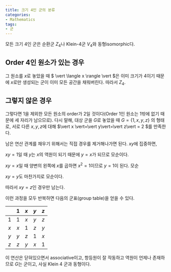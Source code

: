 ```yaml
---
title: 크기 4인 군의 분류
categories:
- Mathematics
tags:
- 군
---
```




모든 크기 4인 군은 순환군 $Z_4$나 Klein-4군 $V_4$와 동형isomorphic다.



## Order 4인 원소가 있는 경우

그 원소를 $x$로 놓았을 때 $ \vert \langle x \rangle \vert $은 이미 크기가 4이기 때문에 $x$로만 생성되는 군이 이미 모든 공간을 채워버린다. 따라서 $Z_4$.



## 그렇지 않은 경우

그렇다면 1을 제외한 모든 원소의 order가 2일 것이다(Order 1인 원소는 1밖에 없기 때문에 세 자리가 남으므로). 다시 말해, 대상 군을 $G$로 놓았을 때  $G = \{1,x,y,z\}$ 의 형태로, 서로 다른 $x,y,z$에 대해 $\vert x \vert=\vert y\vert=\vert z\vert = 2 $를 만족한다.

남은 연산 관계를 채우기 위해서는 직접 경우를 제거해나가면 된다. $xy$에 집중하면,

$xy=1$일 때 $y$는 $x$의 역원이 되기 때문에 $y=x$가 되므로 모순이다.

$xy = x$일 때 양변의 왼쪽에 $x$를 곱하면 $x^2 = 1$이므로 $y = 1$이 된다. 모순

$xy = y$도 마찬가지로 모순이다.

따라서 $xy = z$인 경우만 남는다.

이런 과정을 모두 반복하면 다음의 군표(group table)을 얻을 수 있다.

||1 |$x$|$y$|$z$|
|:---:| :---: | :---: | :---: | :---: |
|1 | 1 | $x$     |   $y$    |   $z$    |
|$x$| $x$| 1|$z$|$y$|
|$y$|$y$| $z$|1|$x$|
|$z$| $z$| $y$ |$x$|1|

이 연산은 닫혀있으면서 associative이고, 항등원이 잘 작동하고 역원이 언제나 존재하므로 $G$는 군이고, 사실 Klein 4 군과 동형이다.

